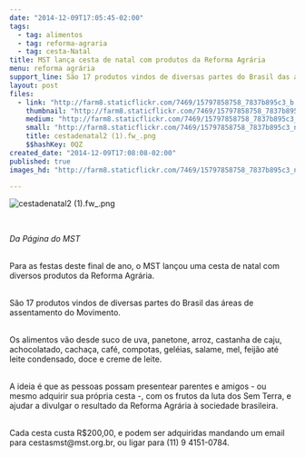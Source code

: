 ```yaml
---
date: "2014-12-09T17:05:45-02:00"
tags:
  - tag: alimentos
  - tag: reforma-agraria
  - tag: cesta-Natal
title: MST lança cesta de natal com produtos da Reforma Agrária
menu: reforma agrária
support_line: São 17 produtos vindos de diversas partes do Brasil das áreas de assentamento do Movimento.
layout: post
files:
  - link: "http://farm8.staticflickr.com/7469/15797858758_7837b895c3_b.jpg"
    thumbnail: "http://farm8.staticflickr.com/7469/15797858758_7837b895c3_t.jpg"
    medium: "http://farm8.staticflickr.com/7469/15797858758_7837b895c3_z.jpg"
    small: "http://farm8.staticflickr.com/7469/15797858758_7837b895c3_n.jpg"
    title: cestadenatal2 (1).fw_.png
    $$hashKey: 0QZ
created_date: "2014-12-09T17:08:08-02:00"
published: true
images_hd: "http://farm8.staticflickr.com/7469/15797858758_7837b895c3_n.jpg"

---
```

<p><img alt="cestadenatal2 (1).fw_.png" src="http://farm8.staticflickr.com/7469/15797858758_7837b895c3_b.jpg" /></p>

<p>&nbsp;</p>

<p><em>Da P&aacute;gina do MST</em></p>

<p><br />
Para as festas deste final de ano, o MST lan&ccedil;ou uma cesta de natal com diversos produtos da Reforma Agr&aacute;ria.</p>

<p><br />
S&atilde;o 17 produtos vindos de diversas partes do Brasil das &aacute;reas de assentamento do Movimento.</p>

<p><br />
Os alimentos v&atilde;o desde suco de uva, panetone, arroz, castanha de caju, achocolatado, cacha&ccedil;a, caf&eacute;, compotas, gel&eacute;ias, salame, mel, feij&atilde;o at&eacute; leite condensado, doce e creme de leite.</p>

<p><br />
A ideia &eacute; que as pessoas possam presentear parentes e amigos - ou mesmo adquirir sua pr&oacute;pria cesta -, com os frutos da luta dos Sem Terra, e ajudar a divulgar o resultado da Reforma Agr&aacute;ria &agrave; sociedade brasileira.</p>

<p><br />
Cada cesta custa R$200,00, e podem ser adquiridas mandando um email para cestasmst@mst.org.br, ou ligar para (11) 9 4151-0784.</p>

<div>&nbsp;</div>

<p>&nbsp;</p>
